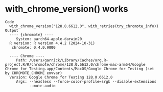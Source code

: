 # with_chrome_version() works

    Code
      with_chrome_version("128.0.6612.0", with_retries(try_chromote_info))
    Output
      ---- {chromote} ----
         System: aarch64-apple-darwin20
      R version: R version 4.4.2 (2024-10-31)
       chromote: 0.4.0.9000
      
      ---- Chrome ----
         Path: /Users/garrick/Library/Caches/org.R-project.R/R/chromote/chrome/128.0.6612.0/chrome-mac-arm64/Google Chrome for Testing.app/Contents/MacOS/Google Chrome for Testing (set by CHROMOTE_CHROME envvar)
      Version: Google Chrome for Testing 128.0.6612.0
         Args: --headless --force-color-profile=srgb --disable-extensions
               --mute-audio

